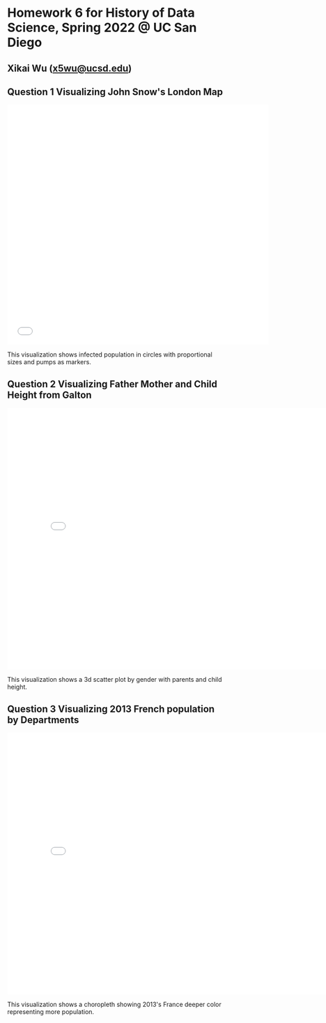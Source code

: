 # Homework 6 for History of Data Science, Spring 2022 @ UC San Diego

## Xikai Wu (x5wu@ucsd.edu)

## Question 1 Visualizing John Snow's London Map

<iframe src='snow_map.html' width=600 height=550 frameBorder=0></iframe>

This visualization shows infected population in circles with proportional sizes and pumps as markers.

## Question 2 Visualizing Father Mother and Child Height from Galton

<iframe src='height3d-fig.html' width=800 height=600 frameBorder=0></iframe>

This visualization shows a 3d scatter plot by gender with parents and child height.

## Question 3 Visualizing 2013 French population by Departments

<iframe src='french-fig.html' width=800 height=600 frameBorder=0></iframe>

This visualization shows a choropleth showing 2013's France deeper color representing more population.
